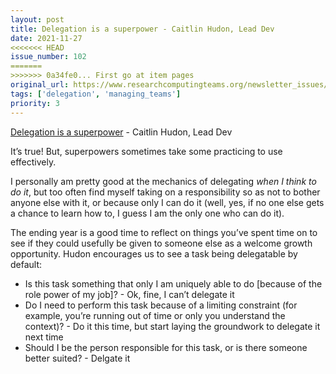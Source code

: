 ```yaml
---
layout: post
title: Delegation is a superpower - Caitlin Hudon, Lead Dev
date: 2021-11-27
<<<<<<< HEAD
issue_number: 102
=======
>>>>>>> 0a34fe0... First go at item pages
original_url: https://www.researchcomputingteams.org/newsletter_issues/0102
tags: ['delegation', 'managing_teams']
priority: 3
---
```


<!-- markdownlint-disable MD033 -->
<!-- markdownlint-disable MD041 -->
<!-- markdownlint-disable MD049 -->

[Delegation is a superpower](https://leaddev.com/process/delegation-superpower) - Caitlin Hudon, Lead Dev

It’s true!  But, superpowers sometimes take some practicing to use effectively.

I personally am pretty good at the mechanics of delegating *when I think to do it*, but too often find myself taking on a responsibility so as not to bother anyone else with it, or because only I can do it (well, yes, if no one else gets a chance to learn how to, I guess I am the only one who can do it).

The ending year is a good time to reflect on things you’ve spent time on to see if they could usefully be given to someone else as a welcome growth opportunity.   Hudon encourages us to see a task being delegatable by default:

- Is this task something that only I am uniquely able to do [because of the role power of my job]?  - Ok, fine, I can’t delegate it
- Do I need to perform this task because of a limiting constraint (for example, you’re running out of time or only you understand the context)? - Do it this time, but start laying the groundwork to delegate it next time
- Should I be the person responsible for this task, or is there someone better suited? - Delgate it